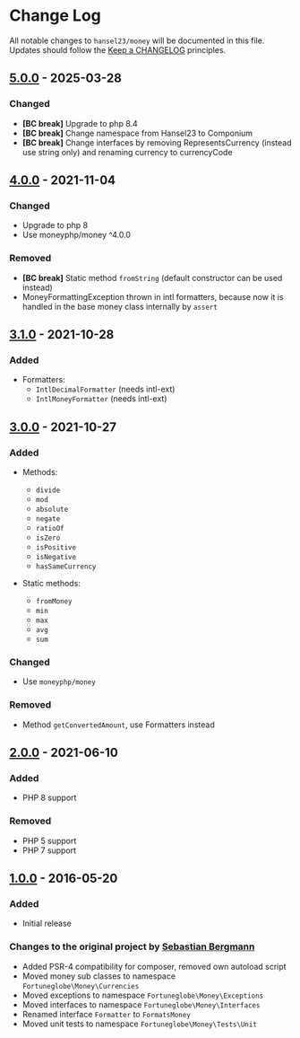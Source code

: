 # Change Log

All notable changes to `hansel23/money` will be documented in this file. 
Updates should follow the [Keep a CHANGELOG](http://keepachangelog.com/) principles.

## [5.0.0] - 2025-03-28

### Changed
* **[BC break]** Upgrade to php 8.4
* **[BC break]** Change namespace from Hansel23 to Componium
* **[BC break]** Change interfaces by removing RepresentsCurrency (instead use string only) and renaming currency to currencyCode

## [4.0.0] - 2021-11-04

### Changed
* Upgrade to php 8
* Use moneyphp/money ^4.0.0

### Removed
* **[BC break]** Static method `fromString` (default constructor can be used instead)
* MoneyFormattingException thrown in intl formatters, because now it is handled in the base money class internally by `assert`

## [3.1.0] - 2021-10-28

### Added
* Formatters:
  * `IntlDecimalFormatter` (needs intl-ext)
  * `IntlMoneyFormatter` (needs intl-ext)

## [3.0.0] - 2021-10-27

### Added
* Methods:
  * `divide`
  * `mod`
  * `absolute`
  * `negate`
  * `ratioOf`
  * `isZero`
  * `isPositive`
  * `isNegative`
  * `hasSameCurrency`
  

* Static methods:
  * `fromMoney`
  * `min`
  * `max`
  * `avg`
  * `sum`

### Changed
* Use `moneyphp/money`

### Removed
* Method `getConvertedAmount`, use Formatters instead

## [2.0.0] - 2021-06-10

### Added
* PHP 8 support
  
### Removed
* PHP 5 support
* PHP 7 support

## [1.0.0] - 2016-05-20

### Added
* Initial release

### Changes to the original project by [Sebastian Bergmann](https://github.com/sebastianbergmann/money)

* Added PSR-4 compatibility for composer, removed own autoload script
* Moved money sub classes to namespace `Fortuneglobe\Money\Currencies`
* Moved exceptions to namespace `Fortuneglobe\Money\Exceptions`
* Moved interfaces to namespace `Fortuneglobe\Money\Interfaces`
* Renamed interface `Formatter` to `FormatsMoney`
* Moved unit tests to namespace `Fortuneglobe\Money\Tests\Unit`

[5.0.0]: https://github.com/hansel23/money/compare/4.0.0...5.0.0
[4.0.0]: https://github.com/hansel23/money/compare/3.1.0...4.0.0
[3.1.0]: https://github.com/hansel23/money/compare/3.0.0...3.1.0
[3.0.0]: https://github.com/hansel23/money/compare/2.0.0...3.0.0
[2.0.0]: https://github.com/hansel23/money/compare/v1.0.0...v2.0.0
[1.0.0]: https://github.com/hansel23/money/releases/tag/v1.0.0
